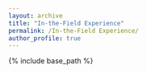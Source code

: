 ```yaml
---
layout: archive
title: "In-the-Field Experience"
permalink: /In-the-Field Experience/
author_profile: true
---
```


{% include base_path %}



